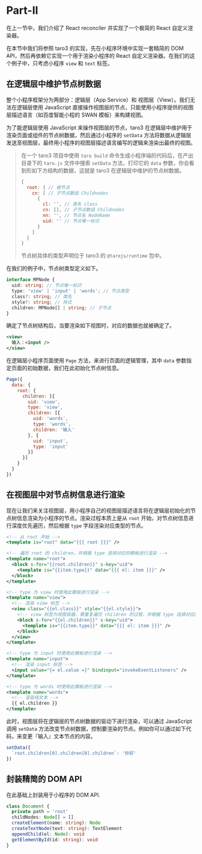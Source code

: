 # Part-II

在上一节中，我们介绍了 React reconciler 并实现了一个极简的 React 自定义渲染器。

在本节中我们将参照 taro3 的实现，先在小程序环境中实现一套精简的 DOM API，然后再依赖它实现一个用于渲染小程序的 React 自定义渲染器。在我们的这个例子中，只考虑小程序 `view` 和 `text` 标签。

## 在逻辑层中维护节点树数据

整个小程序框架分为两部分：逻辑层（App Service）和 视图层（View）。我们无法在逻辑层使用 JavaScript 直接操作视图层的节点，只能使用小程序提供的视图层描述语言（如百度智能小程的 SWAN 模板）来构建视图。

为了能逻辑层使用 JavaScript 来操作视图层的节点，taro3 在逻辑层中维护用于渲染页面或组件的节点树数据，然后通过小程序的 `setData` 方法将数据从逻辑层发送至视图层，最终用小程序的视图层描述语言编写的逻辑来渲染出最终的视图。

> 在一个 taro3 项目中使用 `taro build` 命令生成小程序端的代码后，在产出目录下的 `taro.js` 文件中搜索 `setData` 方法，打印它的 `data` 参数，你会看到形如下方结构的数据，这就是 taro3 在逻辑层中维护的节点树数据。
> ```javascript
> {
>   root: { // 根节点
>     cn: [ // 子节点数组 Childnodes
>       {
>         cl: '', // 类名 class
>         cn: [], // 子节点数组 Childnodes
>         nn: '', // 节点名 NodeName
>         uid: '' // 节点唯一标识
>       }
>     ]
>   }
> }
> ```
> 节点树具体的类型声明位于 taro3 的 `@tarojs/runtime` 包中。

在我们的例子中，节点树类型定义如下。

```typescript
interface MPNode {
  uid: string; // 节点唯一标识
  type: 'view' | 'input' | 'words'; // 节点类型
  class?: string; // 类名
  style?: string; // 样式
  children: MPNode[] | string; // 子节点
}
```

确定了节点树结构后，当要渲染如下视图时，对应的数据也就被确定了。

```xml
<view>
  输入：<input />
</view>
```

在逻辑层小程序页面使用 `Page` 方法，来进行页面的逻辑管理，其中 `data` 参数指定页面的初始数据，我们在此初始化节点树信息。

```javascript
Page({
  data: {
    root: {
      children: [{
        uid: 'view',
        type: 'view',
        children: [{
          uid: 'words',
          type: 'words',
          children: '输入'
        }, {
          uid: 'input',
          type: 'input'
        }]
      }]
    }
  }
})
```

## 在视图层中对节点树信息进行渲染

现在让我们来关注视图层，用小程序自己的视图层描述语言将在逻辑层初始化的节点树信息渲染为小程序的节点。渲染过程本质上是从 `root` 开始，对节点树信息进行深度优先遍历，然后根据 `type` 字段渲染对应类型的节点。

```xml
<!-- 从 root 开始 -->
<template is="root" data="{{{ root }}}" />

<!-- 遍历 root 的 children，并根据 type 选择对应的模板进行渲染 -->
<template name="root">
  <block s-for="{{root.children}}" s-key="uid">
    <template is="{{item.type}}" data="{{{ el: item }}}" />
  </block>
</template>

<!-- type 为 view 时使用此模板进行渲染 -->
<template name="view">
  <!-- 渲染 view 标签 -->
  <view class="{{el.class}}" style="{{el.style}}">
    <!-- view 标签为视图容器，需重复遍历 children 的过程，并根据 type 选择对应的模板进行渲染 -->
    <block s-for="{{el.children}}" s-key="uid">
      <template is="{{item.type}}" data="{{{ el: item }}}" />
    </block>
  </view>
</template>

<!-- type 为 input 时使用此模板进行渲染 -->
<template name="input">
  <!-- 渲染 input 标签 -->
  <input value="{= el.value =}" bindinput="invokeEventListeners" />
</template>

<!-- type 为 words 时使用此模板进行渲染 -->
<template name="words">
  <!-- 渲染纯文本 -->
  {{ el.children }}
</template>
```

此时，视图层将在逻辑层的节点树数据的驱动下进行渲染，可以通过 JavaScript 调用 `setData` 方法改变节点树数据，控制要渲染的节点。例如你可以通过如下代码，来变更『输入』文本节点的内容。

```javascript
setData({
  `root.children[0].children[0].children`: '你好'
})
```

## 封装精简的 DOM API

在此基础上封装用于小程序的 DOM API.

```typescript
class Document {
  private path = 'root'
  childNodes: Node[] = []
  createElement(name: string): Node
  createTextNode(text: string): TextElement
  appendChild(el: Node): void
  getElementById(id: string): void
}
```

